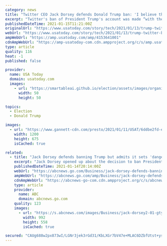 ```yaml
---
category: news
title: "Twitter CEO Jack Dorsey defends Donald Trump ban: 'I believe this was the right decision'"
excerpt: "Twitter's ban of President Trump's account was made “with the best information we had based on threats to physical safety\" CEO Jack Dorsey said."
publishedDateTime: 2021-01-15T11:21:00Z
originalUrl: "https://www.usatoday.com/story/tech/2021/01/13/trump-twitter-ban-jack-dorsey-right-decision/4153641001/"
webUrl: "https://www.usatoday.com/story/tech/2021/01/13/trump-twitter-ban-jack-dorsey-right-decision/4153641001/"
ampWebUrl: "https://amp.usatoday.com/amp/4153641001"
cdnAmpWebUrl: "https://amp-usatoday-com.cdn.ampproject.org/c/s/amp.usatoday.com/amp/4153641001"
type: article
quality: 116
heat: -1
published: false

provider:
  name: USA Today
  domain: usatoday.com
  images:
    - url: "https://smartableai.github.io/election/assets/images/organizations/usatoday.com-50x50.jpg"
      width: 50
      height: 50

topics:
  - Election
  - Donald Trump

images:
  - url: "https://www.gannett-cdn.com/presto/2021/01/11/USAT/6ddbe2fd-e852-40de-beb9-21ba780cedd6-AP_Trump-Social-Media-Bans.jpg?auto=webp&crop=3023,1700,x0,y1167&format=pjpg&width=1200"
    width: 1200
    height: 675
    isCached: true

related:
  - title: "Jack Dorsey defends banning Trump but admits it sets 'dangerous' precedent"
    excerpt: "Jack Dorsey opened up about the decision to ban President Donald Trump from the platform in a thread, saying he feels the action sets a \"dangerous\" precedent."
    publishedDateTime: 2021-01-14T20:14:00Z
    webUrl: "https://abcnews.go.com/Business/jack-dorsey-defends-banning-trump-admits-sets-dangerous/story?id=75248908"
    ampWebUrl: "https://abcnews.go.com/amp/Business/jack-dorsey-defends-banning-trump-admits-sets-dangerous/story?id=75248908"
    cdnAmpWebUrl: "https://abcnews-go-com.cdn.ampproject.org/c/s/abcnews.go.com/amp/Business/jack-dorsey-defends-banning-trump-admits-sets-dangerous/story?id=75248908"
    type: article
    provider:
      name: ABC
      domain: abcnews.go.com
    quality: 123
    images:
      - url: "https://s.abcnews.com/images/Business/jack-dorsey2-01-gty-iwb-210114_1610635295543_hpMain_16x9_992.jpg"
        width: 992
        height: 558
        isCached: true

secured: "CAUg688w2px873wI/LGNr3jek3rGd31/KbLXGr7bV47e+MLAC6DZbfUtst+ysiJgmAnuRDvkCqqm9Q73KUCjZSySmOgs1SoaomyhyUYAUrXSgwkbI4PP7utvbKQncL6KElnJEUh1h0Dj+JxpIaI+smdZNd1V/TS58Szb4+dFR4bWQpZKY6NSKMfHJLCyK0PCQsO1pTs6KwHuHeCv8HG2+eIIxI4skbsfUwqs3SwhdUPfcWcxSTdWiqwS7Sej/H2szUpAbEI40H2MCVV6dkMR/ymbXWNZjT10rjhPQkcHNZRxLl/W9YRVIRPjrLR441QwNlu4Scov8ajsg/Xm9uM66wP0qtgeEekK8fvIluF48Lc=;Tn90pjUNJvBIeC0A/AEzuA=="
---
```


